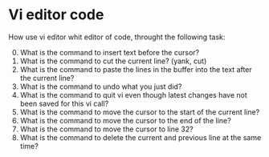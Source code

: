 # Vi editor code

How use vi editor whit editor of code, throught the following task:

0. What is the command to insert text before the cursor?
1. What is the command to cut the current line? (yank, cut)
2. What is the command to paste the lines in the buffer into the text after the current line?
3. What is the command to undo what you just did?
4. What is the command to quit vi even though latest changes have not been saved for this vi call?
5. What is the command to move the cursor to the start of the current line?
6. What is the command to move the cursor to the end of the line?
7. What is the command to move the cursor to line 32?
8. What is the command to delete the current and previous line at the same time?
